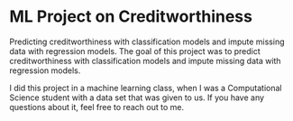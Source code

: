 # ML Project on Creditworthiness

Predicting creditworthiness with classification models and impute missing data with regression models. The goal of this project was to predict creditworthiness with classification models and impute missing data with regression models. 

I did this project in a machine learning class, when I was a Computational Science student with a data set that was given to us. If you have any questions about it, feel free to reach out to me.

